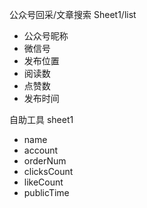 公众号回采/文章搜索
Sheet1/list
  - 公众号昵称
  - 微信号
  - 发布位置
  - 阅读数
  - 点赞数
  - 发布时间

自助工具
sheet1
  - name
  - account
  - orderNum
  - clicksCount
  - likeCount
  - publicTime